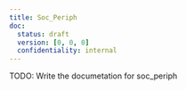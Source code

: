 ```yaml
---
title: Soc_Periph
doc:
  status: draft
  version: [0, 0, 0]
  confidentiality: internal
---
```


TODO: Write the documetation for soc_periph
